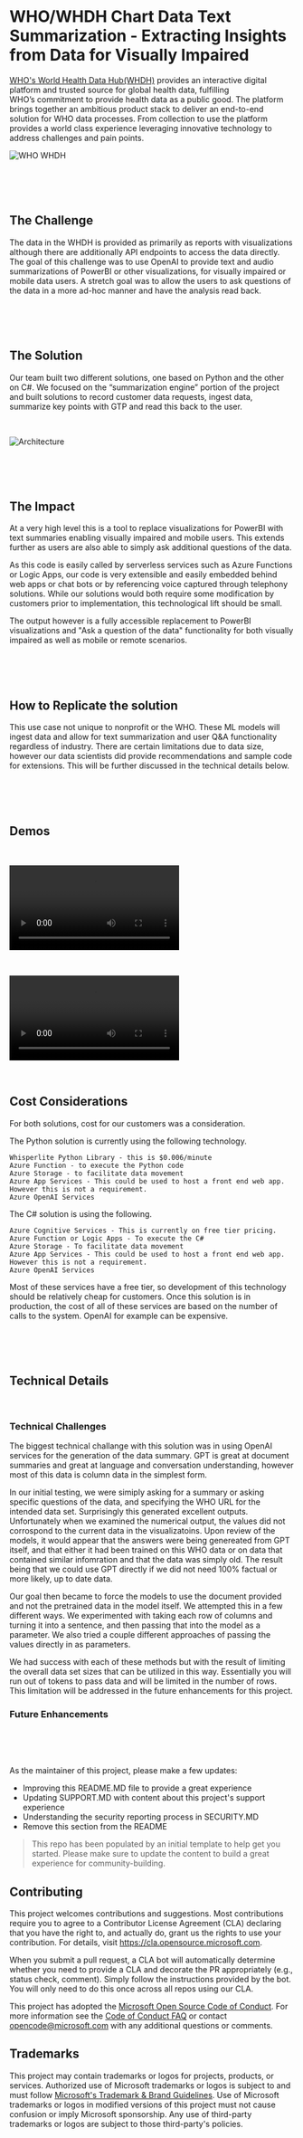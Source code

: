 # WHO/WHDH Chart Data Text Summarization - Extracting Insights from Data for Visually Impaired

[WHO's World Health Data Hub(WHDH)](https://data.who.int/home) provides an interactive digital platform and trusted source for global health data, fulfilling WHO’s commitment to provide health data as a public good. The platform brings together an ambitious product stack to deliver an end-to-end solution for WHO data processes. From collection to use the platform provides a world class experience leveraging innovative technology to address challenges and pain points.

![WHO WHDH](https://github.com/microsoft/OpenAI-Hack-Group-5-Humanitarian/blob/main/Images/WHO%20WHDH%20Screen%20Shot.png)

<br />
<br />
<br />

## The Challenge

The data in the WHDH is provided as primarily as reports with visualizations although there are additionally API endpoints to access the data directly.  The goal of this challenge was to use OpenAI to provide text and audio summarizations of PowerBI or other visualizations, for visually impaired or mobile data users.  A stretch goal was to allow the users to ask questions of the data in a more ad-hoc manner and have the analysis read back.  

<br />
<br />
<br />

## The Solution

Our team built two different solutions, one based on Python and the other on C#.  We focused on the “summarization engine” portion of the project and built solutions to record customer data requests, ingest data, summarize key points with GTP and read this back to the user.

<br />

![Architecture](https://github.com/microsoft/OpenAI-Hack-Group-5-Humanitarian/blob/main/Images/architecture%20screen%20shot.png)

<br />
<br />
<br />

## The Impact

At a very high level this is a tool to replace visualizations for PowerBI with text summaries enabling visually impaired and mobile users.  This extends further as users are also able to simply ask additional questions of the data.

As this code is easily called by serverless services such as Azure Functions or Logic Apps, our code is very extensible and easily embedded behind web apps or chat bots or by referencing voice captured through telephony solutions.  While our solutions would both require some modification by customers prior to implementation, this technological lift should be small.

The output however is a fully accessible replacement to PowerBI visualizations and "Ask a question of the data" functionality for both visually impaired as well as mobile or remote scenarios.

<br />
<br />
<br />

## How to Replicate the solution

This use case not unique to nonprofit or the WHO.  These ML models will ingest data and allow for text summarization and user Q&A functionality regardless of industry.  There are certain limitations due to data size, however our data scientists did provide recommendations and sample code for extensions.  This will be further discussed in the technical details below.

<br />
<br />
<br />

## Demos

<br />

![Python Demo](https://github.com/microsoft/OpenAI-Hack-Group-5-Humanitarian/blob/main/Demos/Python%20Demo%20Final.mp4)

<br />

![C# Demo](https://github.com/microsoft/OpenAI-Hack-Group-5-Humanitarian/blob/main/Demos/C%23%20Demo%20Final.mov)

<br />

## Cost Considerations

For both solutions, cost for our customers was a consideration.

The Python solution is currently using the following technology.

    Whisperlite Python Library - this is $0.006/minute
    Azure Function - to execute the Python code
    Azure Storage - to facilitate data movement
    Azure App Services - This could be used to host a front end web app.  However this is not a requirement.
    Azure OpenAI Services

The C# solution is using the following.

    Azure Cognitive Services - This is currently on free tier pricing.
    Azure Function or Logic Apps - To execute the C#
    Azure Storage - To facilitate data movement
    Azure App Services - This could be used to host a front end web app.  However this is not a requirement.
    Azure OpenAI Services
 
 Most of these services have a free tier, so development of this technology should be relatively cheap for customers.  Once this solution is in production, the cost of all of these services are based on the number of calls to the system.  OpenAI for example can be expensive.
 
  
<br />
<br />
<br />

## Technical Details
<br />

### Technical Challenges

The biggest technical challange with this solution was in using OpenAI services for the generation of the data summary.  GPT is great at document summaries and great at language and conversation understanding, however most of this data is column data in the simplest form.  

In our initial testing, we were simiply asking for a summary or asking specific questions of the data, and specifying the WHO URL for the intended data set.  Surprisingly this generated excellent outputs.  Unfortunately when we examined the numerical output, the values did not corrospond to the current data in the visualizatoins.  Upon review of the models, it would appear that the answers were being genereated from GPT itself, and that either it had been trained on this WHO data or on data that contained similar infomration and that the data was simply old.  The result being that we could use GPT directly if we did not need 100% factual or more likely, up to date data.

Our goal then became to force the models to use the document provided and not the pretrained data in the model itself.  We attempted this in a few different ways.  We experimented with taking each row of columns and turning it into a sentence, and then passing that into the model as a parameter.  We also tried a couple different approaches of passing the values directly in as parameters.

We had success with each of these methods but with the result of limiting the overall data set sizes that can be utilized in this way.  Essentially you will run out of tokens to pass data and will be limited in the number of rows.  This limitation will be addressed in the future enhancements for this project.
<br />

### Future Enhancements

<br />
<br />
<br />





As the maintainer of this project, please make a few updates:

- Improving this README.MD file to provide a great experience
- Updating SUPPORT.MD with content about this project's support experience
- Understanding the security reporting process in SECURITY.MD
- Remove this section from the README

> This repo has been populated by an initial template to help get you started. Please
> make sure to update the content to build a great experience for community-building.



## Contributing

This project welcomes contributions and suggestions.  Most contributions require you to agree to a
Contributor License Agreement (CLA) declaring that you have the right to, and actually do, grant us
the rights to use your contribution. For details, visit https://cla.opensource.microsoft.com.

When you submit a pull request, a CLA bot will automatically determine whether you need to provide
a CLA and decorate the PR appropriately (e.g., status check, comment). Simply follow the instructions
provided by the bot. You will only need to do this once across all repos using our CLA.

This project has adopted the [Microsoft Open Source Code of Conduct](https://opensource.microsoft.com/codeofconduct/).
For more information see the [Code of Conduct FAQ](https://opensource.microsoft.com/codeofconduct/faq/) or
contact [opencode@microsoft.com](mailto:opencode@microsoft.com) with any additional questions or comments.

## Trademarks

This project may contain trademarks or logos for projects, products, or services. Authorized use of Microsoft 
trademarks or logos is subject to and must follow 
[Microsoft's Trademark & Brand Guidelines](https://www.microsoft.com/en-us/legal/intellectualproperty/trademarks/usage/general).
Use of Microsoft trademarks or logos in modified versions of this project must not cause confusion or imply Microsoft sponsorship.
Any use of third-party trademarks or logos are subject to those third-party's policies.
